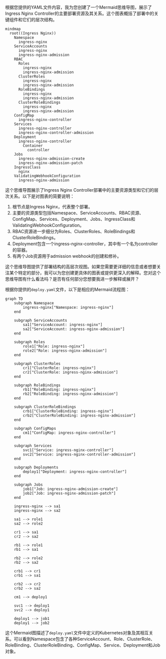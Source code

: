 根据您提供的YAML文件内容，我为您创建了一个Mermaid思维导图，展示了Ingress Nginx Controller的主要部署资源及其关系。这个图表概括了部署中的关键组件和它们的层次结构。



```mermaid
mindmap
  root((Ingress Nginx))
    Namespace
      ingress-nginx
    ServiceAccounts
      ingress-nginx
      ingress-nginx-admission
    RBAC
      Roles
        ingress-nginx
        ingress-nginx-admission
      ClusterRoles
        ingress-nginx
        ingress-nginx-admission
      RoleBindings
        ingress-nginx
        ingress-nginx-admission
      ClusterRoleBindings
        ingress-nginx
        ingress-nginx-admission
    ConfigMap
      ingress-nginx-controller
    Services
      ingress-nginx-controller
      ingress-nginx-controller-admission
    Deployment
      ingress-nginx-controller
        Container
          controller
    Jobs
      ingress-nginx-admission-create
      ingress-nginx-admission-patch
    IngressClass
      nginx
    ValidatingWebhookConfiguration
      ingress-nginx-admission
```

这个思维导图展示了Ingress Nginx Controller部署中的主要资源类型和它们的层次关系。以下是对图表的简要说明：

1. 根节点是Ingress Nginx，代表整个部署。
2. 主要的资源类型包括Namespace、ServiceAccounts、RBAC资源、ConfigMap、Services、Deployment、Jobs、IngressClass和ValidatingWebhookConfiguration。
3. RBAC资源进一步细分为Roles、ClusterRoles、RoleBindings和ClusterRoleBindings。
4. Deployment包含一个ingress-nginx-controller，其中有一个名为controller的容器。
5. 有两个Job资源用于admission webhook的创建和修补。

这个思维导图提供了部署结构的高层次视图。如果您需要更详细的信息或者想要关注某个特定的部分，我可以为您创建更具体的图表或提供更深入的解释。您对这个思维导图有什么看法吗？是否有任何部分您想要我进一步解释或展开？​​​​​​​​​​​​​​​​

根据你提供的`deploy.yaml`文件，以下是相应的Mermaid流程图：

```mermaid
graph TD
    subgraph Namespace
        ingress-nginx["Namespace: ingress-nginx"]
    end
    
    subgraph ServiceAccounts
        sa1["ServiceAccount: ingress-nginx"]
        sa2["ServiceAccount: ingress-nginx-admission"]
    end
    
    subgraph Roles
        role1["Role: ingress-nginx"]
        role2["Role: ingress-nginx-admission"]
    end
    
    subgraph ClusterRoles
        cr1["ClusterRole: ingress-nginx"]
        cr2["ClusterRole: ingress-nginx-admission"]
    end
    
    subgraph RoleBindings
        rb1["RoleBinding: ingress-nginx"]
        rb2["RoleBinding: ingress-nginx-admission"]
    end
    
    subgraph ClusterRoleBindings
        crb1["ClusterRoleBinding: ingress-nginx"]
        crb2["ClusterRoleBinding: ingress-nginx-admission"]
    end
    
    subgraph ConfigMaps
        cm1["ConfigMap: ingress-nginx-controller"]
    end
    
    subgraph Services
        svc1["Service: ingress-nginx-controller"]
        svc2["Service: ingress-nginx-controller-admission"]
    end
    
    subgraph Deployments
        deploy1["Deployment: ingress-nginx-controller"]
    end
    
    subgraph Jobs
        job1["Job: ingress-nginx-admission-create"]
        job2["Job: ingress-nginx-admission-patch"]
    end
    
    ingress-nginx --> sa1
    ingress-nginx --> sa2
    
    sa1 --> role1
    sa2 --> role2
    
    cr1 --> sa1
    cr2 --> sa2
    
    rb1 --> role1
    rb1 --> sa1
    
    rb2 --> role2
    rb2 --> sa2
    
    crb1 --> cr1
    crb1 --> sa1
    
    crb2 --> cr2
    crb2 --> sa2
    
    cm1 --> deploy1
    
    svc1 --> deploy1
    svc2 --> deploy1
    
    deploy1 --> job1
    deploy1 --> job2
```

这个Mermaid图描述了`deploy.yaml`文件中定义的Kubernetes对象及其相互关系。可以看到Namespace包含了各种ServiceAccount、Role、ClusterRole、RoleBinding、ClusterRoleBinding、ConfigMap、Service、Deployment和Job对象。


